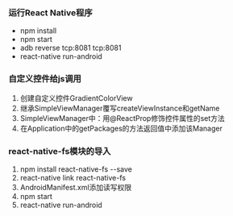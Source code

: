 ### 运行React Native程序
 - npm install
 - npm start
 - adb reverse tcp:8081 tcp:8081
 - react-native run-android
### 自定义控件给js调用
1. 创建自定义控件GradientColorView
1. 继承SimpleViewManager<GradientColorView>覆写createViewInstance和getName
1. SimpleViewManager中：用@ReactProp修饰控件属性的set方法
1. 在Application中的getPackages的方法返回值中添加该Manager

### react-native-fs模块的导入
1. npm install react-native-fs --save
1. react-native link react-native-fs
1. AndroidManifest.xml添加读写权限
1. npm start
1. react-native run-android